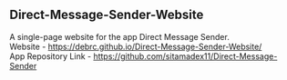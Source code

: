 ## Direct-Message-Sender-Website
A single-page website for the app Direct Message Sender. <br>
Website - https://debrc.github.io/Direct-Message-Sender-Website/ <br>
App Repository Link - https://github.com/sitamadex11/Direct-Message-Sender
